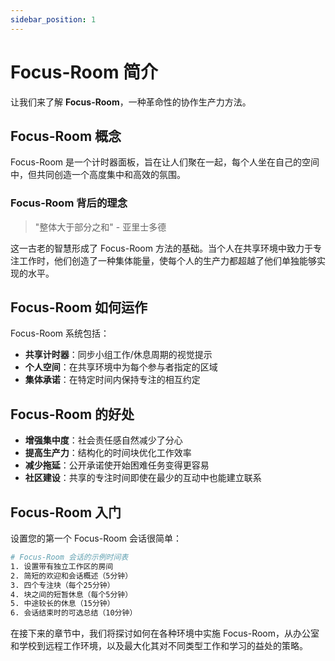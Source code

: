 ```yaml
---
sidebar_position: 1
---
```


# Focus-Room 简介

让我们来了解 **Focus-Room**，一种革命性的协作生产力方法。

## Focus-Room 概念

Focus-Room 是一个计时器面板，旨在让人们聚在一起，每个人坐在自己的空间中，但共同创造一个高度集中和高效的氛围。

### Focus-Room 背后的理念

> "整体大于部分之和" - 亚里士多德

这一古老的智慧形成了 Focus-Room 方法的基础。当个人在共享环境中致力于专注工作时，他们创造了一种集体能量，使每个人的生产力都超越了他们单独能够实现的水平。

## Focus-Room 如何运作

Focus-Room 系统包括：

- **共享计时器**：同步小组工作/休息周期的视觉提示
- **个人空间**：在共享环境中为每个参与者指定的区域
- **集体承诺**：在特定时间内保持专注的相互约定

## Focus-Room 的好处

- **增强集中度**：社会责任感自然减少了分心
- **提高生产力**：结构化的时间块优化工作效率
- **减少拖延**：公开承诺使开始困难任务变得更容易
- **社区建设**：共享的专注时间即使在最少的互动中也能建立联系

## Focus-Room 入门

设置您的第一个 Focus-Room 会话很简单：

```bash
# Focus-Room 会话的示例时间表
1. 设置带有独立工作区的房间
2. 简短的欢迎和会话概述（5分钟）
3. 四个专注块（每个25分钟）
4. 块之间的短暂休息（每个5分钟）
5. 中途较长的休息（15分钟）
6. 会话结束时的可选总结（10分钟）
```

在接下来的章节中，我们将探讨如何在各种环境中实施 Focus-Room，从办公室和学校到远程工作环境，以及最大化其对不同类型工作和学习的益处的策略。 